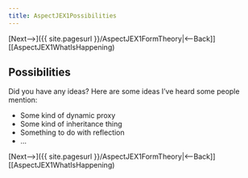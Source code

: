 ```yaml
---
title: AspectJEX1Possibilities
---
```

[Next-->]({{ site.pagesurl }}/AspectJEX1FormTheory|<--Back]] [[AspectJEX1WhatIsHappening)

## Possibilities
Did you have any ideas? Here are some ideas I’ve heard some people mention:
* Some kind of dynamic proxy
* Some kind of inheritance thing
* Something to do with reflection
* …

[Next-->]({{ site.pagesurl }}/AspectJEX1FormTheory|<--Back]] [[AspectJEX1WhatIsHappening)